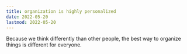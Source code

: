 ```yaml
---
title: organization is highly personalized
date: 2022-05-20
lastmod: 2022-05-20
---
```


Because we think differently than other people, the best way to organize things is different for everyone.
